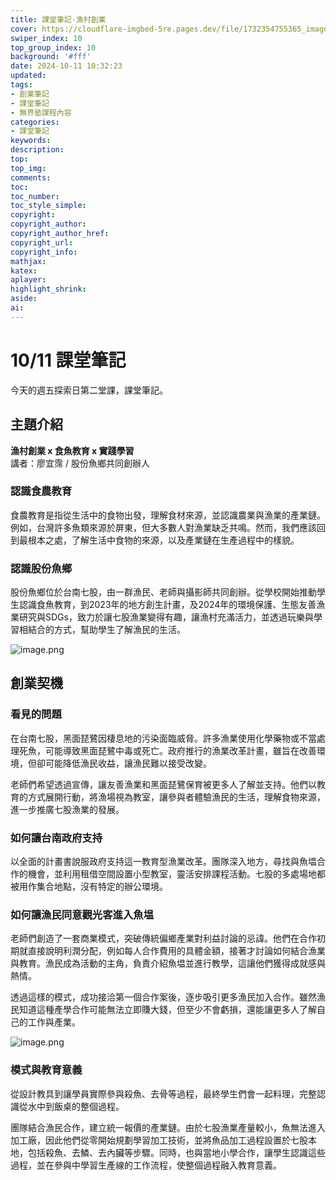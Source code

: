```yaml
---
title: 課堂筆記-漁村創業
cover: https://cloudflare-imgbed-5re.pages.dev/file/1732354755365_image.png
swiper_index: 10
top_group_index: 10
background: '#fff'
date: 2024-10-11 10:32:23
updated:
tags:
- 創業筆記
- 課堂筆記
- 無界塾課程內容
categories:
- 課堂筆記
keywords:
description:
top:
top_img:
comments:
toc:
toc_number:
toc_style_simple:
copyright:
copyright_author:
copyright_author_href:
copyright_url:
copyright_info:
mathjax:
katex:
aplayer:
highlight_shrink:
aside:
ai:
---
```


# 10/11 課堂筆記
今天的週五探索日第二堂課，課堂筆記。

## 主題介紹
**漁村創業 x 食魚教育 x 實踐學習**  
講者：廖宜霈 / 股份魚鄉共同創辦人

### 認識食農教育
食農教育是指從生活中的食物出發，理解食材來源，並認識農業與漁業的產業鏈。例如，台灣許多魚類來源於屏東，但大多數人對漁業缺乏共鳴。然而，我們應該回到最根本之處，了解生活中食物的來源，以及產業鏈在生產過程中的樣貌。

### 認識股份魚鄉
股份魚鄉位於台南七股，由一群漁民、老師與攝影師共同創辦。從學校開始推動學生認識食魚教育，到2023年的地方創生計畫，及2024年的環境保護、生態友善漁業研究與SDGs，致力於讓七股漁業變得有趣，讓漁村充滿活力，並透過玩樂與學習相結合的方式，幫助學生了解漁民的生活。

![image.png](https://cloudflare-imgbed-5re.pages.dev/file/1732354892803_image.png)

## 創業契機
### 看見的問題
在台南七股，黑面琵鷺因棲息地的污染面臨威脅。許多漁業使用化學藥物或不當處理死魚，可能導致黑面琵鷺中毒或死亡。政府推行的漁業改革計畫，雖旨在改善環境，但卻可能降低漁民收益，讓漁民難以接受改變。  

老師們希望透過宣傳，讓友善漁業和黑面琵鷺保育被更多人了解並支持。他們以教育的方式展開行動，將漁場視為教室，讓參與者體驗漁民的生活，理解食物來源，進一步推廣七股漁業的發展。

### 如何讓台南政府支持
以全面的計畫書說服政府支持這一教育型漁業改革。團隊深入地方，尋找與魚塭合作的機會，並利用租借空間設置小型教室，靈活安排課程活動。七股的多處場地都被用作集合地點，沒有特定的辦公環境。

### 如何讓漁民同意觀光客進入魚塭
老師們創造了一套商業模式，突破傳統偏鄉產業對利益討論的忌諱。他們在合作初期就直接說明利潤分配，例如每人合作費用的具體金額，接著才討論如何結合漁業與教育。漁民成為活動的主角，負責介紹魚塭並進行教學，這讓他們獲得成就感與熱情。  

透過這樣的模式，成功接洽第一個合作案後，逐步吸引更多漁民加入合作。雖然漁民知道這種產學合作可能無法立即賺大錢，但至少不會虧損，還能讓更多人了解自己的工作與產業。

![image.png](https://cloudflare-imgbed-5re.pages.dev/file/1732354766959_image.png)

### 模式與教育意義
從設計教具到讓學員實際參與殺魚、去骨等過程，最終學生們會一起料理，完整認識從水中到飯桌的整個過程。  

團隊結合漁民合作，建立統一報價的產業鏈。由於七股漁業產量較小，魚無法進入加工廠，因此他們從零開始規劃學習加工技術，並將魚品加工過程設置於七股本地，包括殺魚、去鱗、去內臟等步驟。同時，也與當地小學合作，讓學生認識這些過程，並在參與中學習生產線的工作流程，使整個過程融入教育意義。


